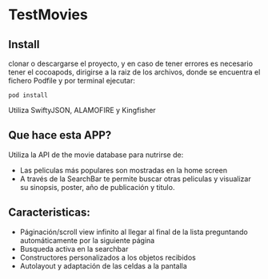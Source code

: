 # TestMovies

## Install
clonar o descargarse el proyecto, y en caso de tener errores es necesario tener el cocoapods, dirigirse a la raiz de los archivos, donde se encuentra el fichero Podfile y por terminal ejecutar:
```
pod install
```
Utiliza SwiftyJSON, ALAMOFIRE y Kingfisher  
  
## Que hace esta APP?
Utiliza la API de the movie database para nutrirse de:
- Las peliculas más populares son mostradas en la home screen
- A través de la SearchBar te permite buscar otras peliculas y visualizar su sinopsis, poster, año de publicación y titulo.


## Caracteristicas:
- Páginación/scroll view infinito al llegar al final de la lista preguntando automáticamente por la siguiente página
- Busqueda activa en la searchbar
- Constructores personalizados a los objetos recibidos
- Autolayout y adaptación de las celdas a la pantalla

